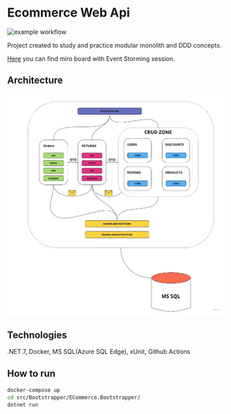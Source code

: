 # Ecommerce Web Api

![example workflow](https://github.com/MaciejNET/E-Commerce/actions/workflows/dotnet.yml/badge.svg)

Project created to study and practice modular monolith and DDD concepts.

[Here](https://miro.com/app/board/uXjVMy3rVUc=/?share_link_id=104061673349) you can find miro board with Event Storming session.

## Architecture
![image](EcommerceArchitecture.jpg)

## Technologies
.NET 7, Docker, MS SQL(Azure SQL Edge), xUnit, Github Actions

## How to run
```bash
docker-compose up
cd src/Bootstrapper/ECommerce.Bootstrapper/
dotnet run
```